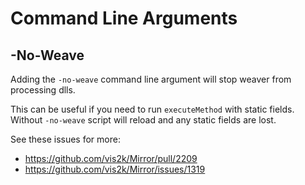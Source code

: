 # Command Line Arguments


## -No-Weave

Adding the `-no-weave` command line argument will stop weaver from processing dlls. 

This can be useful if you need to run `executeMethod` with static fields. Without `-no-weave` script will reload and any static fields are lost.

See these issues for more:
- https://github.com/vis2k/Mirror/pull/2209
- https://github.com/vis2k/Mirror/issues/1319